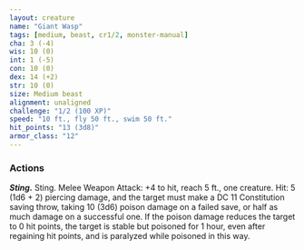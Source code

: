```yaml
---
layout: creature
name: "Giant Wasp"
tags: [medium, beast, cr1/2, monster-manual]
cha: 3 (-4)
wis: 10 (0)
int: 1 (-5)
con: 10 (0)
dex: 14 (+2)
str: 10 (0)
size: Medium beast
alignment: unaligned
challenge: "1/2 (100 XP)"
speed: "10 ft., fly 50 ft., swim 50 ft."
hit_points: "13 (3d8)"
armor_class: "12"
---
```


### Actions

***Sting.*** Sting. Melee Weapon Attack: +4 to hit, reach 5 ft., one creature. Hit: 5 (1d6 + 2) piercing damage, and the target must make a DC 11 Constitution saving throw, taking 10 (3d6) poison damage on a failed save, or half as much damage on a successful one. If the poison damage reduces the target to 0 hit points, the target is stable but poisoned for 1 hour, even after regaining hit points, and is paralyzed while poisoned in this way.